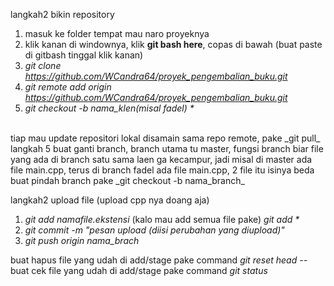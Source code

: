 langkah2 bikin repository
1. masuk ke folder tempat mau naro proyeknya
2. klik kanan di windownya, klik **git bash here**, copas di bawah (buat paste di gitbash tinggal klik kanan)
3. _git clone https://github.com/WCandra64/proyek_pengembalian_buku.git_
4. _git remote add origin https://github.com/WCandra64/proyek_pengembalian_buku.git_
5. _git checkout -b nama_klen(misal fadel) *_
<br/>
tiap mau update repositori lokal disamain sama repo remote, pake _git pull_
<br/>langkah 5 buat ganti branch, branch utama tu master, fungsi branch biar file yang ada di branch satu sama laen ga kecampur, jadi misal di master ada file main.cpp, terus di branch fadel ada file main.cpp, 2 file itu isinya beda<br/>
buat pindah branch pake _git checkout -b nama_branch_<br/>

langkah2 upload file (upload cpp nya doang aja)
1. _git add namafile.ekstensi_ (kalo mau add semua file pake) _git add *_
2. _git commit -m "pesan upload (diisi perubahan yang diupload)"_
3. _git push origin nama_brach_

buat hapus file yang udah di add/stage pake command _git reset head --_<br/>
buat cek file yang udah di add/stage pake command _git status_
